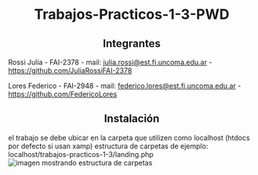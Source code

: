 <div align="center">

# Trabajos-Practicos-1-3-PWD




## Integrantes
</div>

Rossi Julia
    - FAI-2378
    - mail: julia.rossi@est.fi.uncoma.edu.ar
    - https://github.com/JuliaRossiFAI-2378


Lores Federico
    - FAI-2948
    - mail: federico.lores@est.fi.uncoma.edu.ar
    - https://github.com/FedericoLores



<div align="center">

## Instalación

</div>

el trabajo se debe ubicar en la carpeta que utilizen como localhost (htdocs por defecto si usan xamp)
estructura de carpetas de ejemplo: localhost/trabajos-practicos-1-3/landing.php
![imagen mostrando estructura de carpetas](https://lh3.googleusercontent.com/pw/AP1GczNJD-L3N9FpJ-DiX6MQ2qhrYEBoLc6qMTV4u-0O--WaJwL5MYJH9dloolzEUGnk8CiGsFEO7GwKq5BuJU66lMhsbNl_C8Yq8N4yDaYMtydv8GgIRg=w2400)
